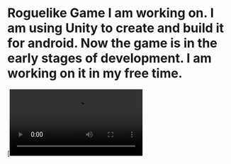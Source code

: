 # Roguelike Game I am working on. I am using Unity to create and build it for android. Now the game is in the early stages of development. I am working on it in my free time.
[![Watch the video](https://raw.githubusercontent.com/Trelow/ROGUELIKE-GAME/main/video1.mp4)

